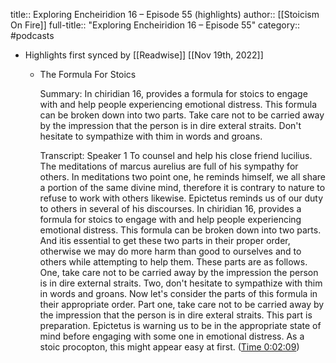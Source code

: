 title:: Exploring Encheiridion 16 – Episode 55 (highlights)
author:: [[Stoicism On Fire]]
full-title:: "Exploring Encheiridion 16 – Episode 55"
category:: #podcasts

- Highlights first synced by [[Readwise]] [[Nov 19th, 2022]]
	- The Formula For Stoics
	  
	  Summary:
	  In chiridian 16, provides a formula for stoics to engage with and help people experiencing emotional distress. This formula can be broken down into two parts. Take care not to be carried away by the impression that the person is in dire exteral straits. Don't hesitate to sympathize with thim in words and groans.
	  
	  Transcript:
	  Speaker 1
	  To counsel and help his close friend lucilius. The meditations of marcus aurelius are full of his sympathy for others. In meditations two point one, he reminds himself, we all share a portion of the same divine mind, therefore it is contrary to nature to refuse to work with others likewise. Epictetus reminds us of our duty to others in several of his discourses. In chiridian 16, provides a formula for stoics to engage with and help people experiencing emotional distress. This formula can be broken down into two parts. And itis essential to get these two parts in their proper order, otherwise we may do more harm than good to ourselves and to others while attempting to help them. These parts are as follows. One, take care not to be carried away by the impression the person is in dire external straits. Two, don't hesitate to sympathize with thim in words and groans. Now let's consider the parts of this formula in their appropriate order. Part one, take care not to be carried away by the impression that the person is in dire exteral straits. This part is preparation. Epictetus is warning us to be in the appropriate state of mind before engaging with some one in emotional distress. As a stoic procopton, this might appear easy at first. ([Time 0:02:09](https://share.snipd.com/snip/b9a31b83-5508-4954-8e4f-b9cc54e84098))